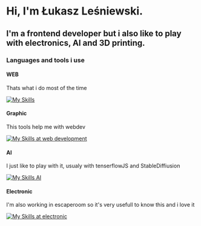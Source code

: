 # Hi, I'm Łukasz Leśniewski. 
## I'm a frontend developer but i also like to play with electronics, AI and 3D printing.

### Languages and tools i use

#### WEB
Thats what i do most of the time
<p align="left">
  <a href="https://skillicons.dev">
    <img src="https://skillicons.dev/icons?i=html,css,js,react,vite,vscode,nodejs,npm" alt="My Skills" />
  </a>
</p>

#### Graphic
This tools help me with webdev
<p align="left">
  <a href="https://skillicons.dev">
    <img src="https://skillicons.dev/icons?i=ps,blender,ai" alt="My Skills at web development" />
  </a>
</p>

#### AI
I just like to play with it, usualy with tenserflowJS and StableDiffiusion
<p align="left">
  <a href="https://skillicons.dev">
    <img src="https://skillicons.dev/icons?i=tensorflow" alt="My Skills AI" />
  </a>
</p>

#### Electronic
I'm also working in escaperoom so it's very usefull to know this and i love it
<p align="left">
  <a href="https://skillicons.dev">
    <img src="https://skillicons.dev/icons?i=arduino,c" alt="My Skills at electronic" />
  </a>
</p>
